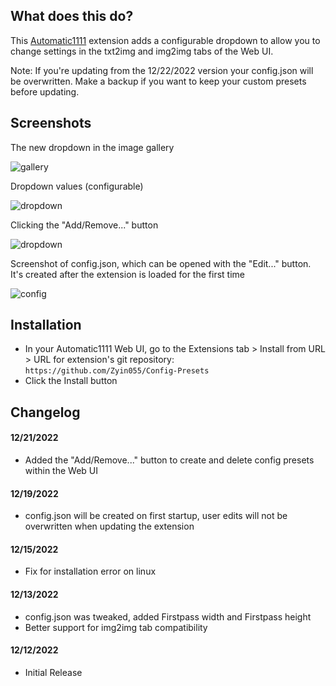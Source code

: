 ## What does this do?
This [Automatic1111](https://github.com/AUTOMATIC1111/stable-diffusion-webui) extension adds a configurable dropdown to allow you to change settings in the txt2img and img2img tabs of the Web UI.

Note: If you're updating from the 12/22/2022 version your config.json will be overwritten. Make a backup if you want to keep your custom presets before updating.

## Screenshots
The new dropdown in the image gallery

![gallery](https://i.imgur.com/ef0p7wM.jpg)

Dropdown values (configurable)

![dropdown](https://i.imgur.com/hWpoR9N.jpg)

Clicking the "Add/Remove..." button

![dropdown](https://i.imgur.com/OD8wcSt.jpg)

Screenshot of config.json, which can be opened with the "Edit..." button. It's created after the extension is loaded for the first time

![config](https://i.imgur.com/acFy6Hq.jpg)

## Installation
* In your Automatic1111 Web UI, go to the Extensions tab > Install from URL > URL for extension's git repository: `https://github.com/Zyin055/Config-Presets`
* Click the Install button

## Changelog
#### 12/21/2022
* Added the "Add/Remove..." button to create and delete config presets within the Web UI
#### 12/19/2022
* config.json will be created on first startup, user edits will not be overwritten when updating the extension
#### 12/15/2022
* Fix for installation error on linux
#### 12/13/2022
* config.json was tweaked, added Firstpass width and Firstpass height
* Better support for img2img tab compatibility
#### 12/12/2022
* Initial Release
